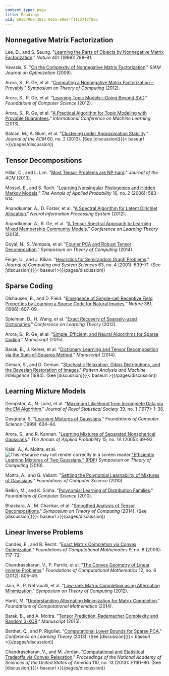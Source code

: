 ```yaml
---
content_type: page
title: Readings
uid: 69ab796e-382c-86b5-a9ed-f1115712f8a5
---
```


Nonnegative Matrix Factorization
--------------------------------

Lee, D., and S. Seung. "[Learning the Parts of Objects by Nonnegative Matrix Factorization](http://dx.doi.org/10.1038/44565)." _Nature_ 401 (1999): 788–91.

Vavasis, S. "[On the Complexity of Nonnegative Matrix Factorization](http://arxiv.org/abs/0708.4149)." _SIAM Journal on Optimization_ (2009).

Arora, S., R. Ge, et al. "[Computing a Nonnegative Matrix Factorization—Provably](http://arxiv.org/abs/1111.0952)." _Symposium on Theory of Computing_ (2012).

Arora, S., R. Ge, et al. "[Learning Topic Models—Going Beyond SVD](http://arxiv.org/abs/1204.1956)." _Foundations of Computer Science_ (2012).

Arora, S., R. Ge, et al. "[A Practical Algorithm for Topic Modeling with Provable Guarantees](http://arxiv.org/abs/1212.4777)." _International Conference on Machine Learning_ (2013).

Balcan, M., A. Blum, et al. "[Clustering under Approximation Stability](http://dx.doi.org/10.1145/2450142.2450144)." _Journal of the ACM_ 60, no. 2 (2013). (See [discussion]({{< baseurl >}}/pages/discussion))

Tensor Decompositions
---------------------

Hillar, C., and L. Lim. "[Most Tensor Problems are NP-hard](http://arxiv.org/abs/0911.1393)." _Journal of the ACM_ (2013).

Mossel, E., and S. Roch. "[Learning Nonsingular Phylogenies and Hidden Markov Models](http://dx.doi.org/10.1214/105051606000000024)." _The Annals of Applied Probability_ 16, no. 2 (2006): 583–614.

Anandkumar, A., D. Foster, et al. "[A Spectral Algorithm for Latent Dirichlet Allocation](http://arxiv.org/abs/1204.6703)." _Neural Information Processing System_ (2012).

Anandkumar, A., R. Ge, et al. "[A Tensor Spectral Approach to Learning Mixed Membership Community Models](http://arxiv.org/abs/1302.2684)." _Conference on Learning Theory_ (2013).

Goyal, N., S. Vempala, et al. "[Fourier PCA and Robust Tensor Decomposition](http://arxiv.org/abs/1306.5825)." _Symposium on Theory of Computing_ (2014).

Feige, U., and J. Kilian. "[Heuristics for Semirandom Graph Problems](http://dx.doi.org/10.1006/jcss.2001.1773)." _Journal of Computing and System Sciences_ 63, no. 4 (2001): 639–71. (See [discussion]({{< baseurl >}}/pages/discussion))

Sparse Coding
-------------

Olshausen, B., and D. Field. "[Emergence of Simple-cell Receptive Field Properties by Learning a Sparse Code for Natural Images](http://dx.doi.org/10.1038/381607a0)." _Nature_ 381, (1996): 607–09.

Spielman, D., H. Wang, et al. "[Exact Recovery of Sparsely-used Dictionaries](http://arxiv.org/abs/1206.5882)." _Conference on Learning Theory_ (2012).

Arora, S., R. Ge, et al. "[Simple, Efficient, and Neural Algorithms for Sparse Coding](http://arxiv.org/abs/1503.00778)." _Manuscript_ (2015).

Barak, B., J. Kelner, et al. "[Dictionary Learning and Tensor Decomposition via the Sum-of-Squares Method](http://arxiv.org/abs/1407.1543)." _Manuscript_ (2014).

Geman, S., and D. Geman. "[Stochastic Relaxation, Gibbs Distributions, and the Bayesian Restoration of Images](http://ieeexplore.ieee.org/document/4767596/)." _Pattern Analysis and Machine Intelligence_ (1984). (See [discussion]({{< baseurl >}}/pages/discussion))

Learning Mixture Models
-----------------------

Dempster, A., N. Laird, et al. "[Maximum Likelihood from Incomplete Data via the EM Algorithm](http://www.jstor.org/stable/2984875)." _Journal of Royal Statistical Society_ 39, no. 1 (1977): 1–38.

Dasgupta, S. "[Learning Mixtures of Gaussians](http://dx.doi.org/10.1109/SFFCS.1999.814639)." _Foundations of Computer Science_ (1999): 634–44.

Arora, S., and R. Kannan. "[Learning Mixtures of Separated Nonspherical Gaussians](http://dx.doi.org/10.1214/105051604000000512)." _The Annals of Applied Probability_ 15, no. 1A (2005): 69–92.

Kalai, A., A. Moitra, et al. ![This resource may not render correctly in a screen reader.](/images/inacessible.gif)["Efficiently Learning Mixtures of Two Gaussians." (PDF)](http://people.csail.mit.edu/moitra/docs/2g-full.pdf) _Symposium on Theory of Computing_ (2010).

Moitra, A., and G. Valiant. "[Settling the Polynomial Learnability of Mixtures of Gaussians](http://arxiv.org/abs/1004.4223)." _Foundations of Computer Science_ (2010).

Belkin, M., and K. Sinha. "[Polynomial Learning of Distribution Families](http://arxiv.org/abs/1004.4864)." _Foundations of Computer Science_ (2010).

Bhaskara, A., M. Charikar, et al. "[Smoothed Analysis of Tensor Decompositions](http://arxiv.org/abs/1311.3651)." _Symposium on Theory of Computing_ (2014). (See [discussion]({{< baseurl >}}/pages/discussion))

Linear Inverse Problems
-----------------------

Candes, E., and B. Recht. "[Exact Matrix Completion via Convex Optimization](http://dx.doi.org/10.1007/s10208-009-9045-5)." _Foundations of Computational Mathematics_ 9, no. 6 (2009): 717–72.

Chandrasekaran, V., P. Parrilo, et al. "[The Convex Geometry of Linear Inverse Problems](http://dx.doi.org/10.1007/s10208-012-9135-7)." _Foundations of Computational Mathematics_ 12, no. 6 (2012): 805–49.

Jain, P., P. Netrapalli, et al. "[Low-rank Matrix Completion using Alternating Minimization](http://arxiv.org/abs/1212.0467)." _Symposium on Theory of Computing_ (2012).

Hardt, M. "[Understanding Alternating Minimization for Matrix Completion](http://arxiv.org/abs/1312.0925)." _Foundations of Computational Mathematics_ (2014).

Barak, B., and A. Moitra. "[Tensor Prediction, Rademacher Complexity and Random 3-XOR](http://arxiv.org/abs/1501.06521)." _Manuscript_ (2015).

Berthet, Q., and P. Rigollet. "[Computational Lower Bounds for Sparse PCA](http://arxiv.org/abs/1304.0828)." _Conference on Learning Theory_ (2013). (See [discussion]({{< baseurl >}}/pages/discussion))

Chandrasekaran, V., and M. Jordan. "[Computational and Statistical Tradeoffs via Convex Relaxation](http://dx.doi.org/10.1073/pnas.1302293110)." _Proceedings of the National Academy of Sciences of the United States of America_ 110, no. 13 (2013): E1181–90. (See [discussion]({{< baseurl >}}/pages/discussion))